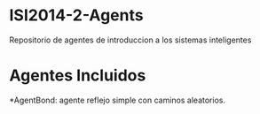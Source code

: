 ISI2014-2-Agents
================

Repositorio de agentes de introduccion a los sistemas inteligentes


Agentes Incluidos
=================

*AgentBond: agente reflejo simple con caminos aleatorios.